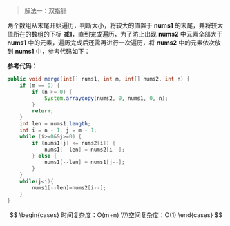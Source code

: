 > 解法一：双指针

两个数组从末尾开始遍历，判断大小，将较大的值置于 **nums1** 的末尾，并将较大值所在的数组的下标 **减1**，直到完成遍历，为了防止出现 **nums2** 中元素全部大于 **nums1** 中的元素，遍历完成后还需再进行一次遍历，将 **nums2** 中的元素依次放到 **nums1** 中，参考代码如下：

**参考代码：**

```java
public void merge(int[] nums1, int m, int[] nums2, int n) {
    if (m == 0) {
        if (n >= 0) {
            System.arraycopy(nums2, 0, nums1, 0, n);
        }
        return;
    }
    int len = nums1.length;
    int i = n - 1, j = m - 1;
    while (i>=0&&j>=0) {
        if (nums1[j] <= nums2[i]) {
            nums1[--len] = nums2[i--];
        } else {
            nums1[--len] = nums1[j--];
        }
    }
    while(j<i){
        nums1[--len]=nums2[i--];
    }
}
```

$$
\begin{cases} 时间复杂度：O(m+n) \\\\空间复杂度：O(1) \end{cases}
$$

